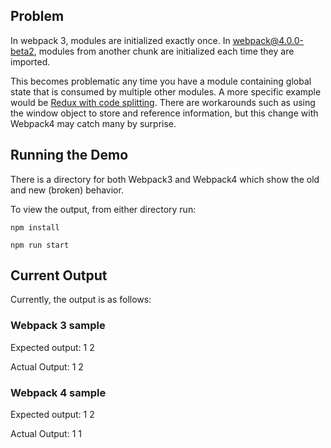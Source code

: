## Problem
In webpack 3, modules are initialized exactly once.
In webpack@4.0.0-beta2, modules from another chunk are initialized each time they are imported.

This becomes problematic any time you have a module containing global state that is consumed by multiple other modules.  A more specific example would be [Redux with code splitting](https://gist.github.com/gaearon/0a2213881b5d53973514).  There are workarounds such as using the window object to store and reference information, but this change with Webpack4 may catch many by surprise.

## Running the Demo
There is a directory for both Webpack3 and Webpack4 which show the old and new (broken) behavior.

To view the output, from either directory run:
```
npm install

npm run start
```

## Current Output
Currently, the output is as follows:
### Webpack 3 sample

Expected output: 1 2

Actual Output: 1 2

### Webpack 4 sample

Expected output: 1 2

Actual Output: 1 1